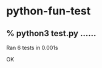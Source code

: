 # python-fun-test


% python3 test.py
......
----------------------------------------------------------------------
Ran 6 tests in 0.001s

OK
